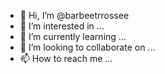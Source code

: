 - 👋 Hi, I’m @barbeetrrossee
- 👀 I’m interested in ...
- 🌱 I’m currently learning ...
- 💞️ I’m looking to collaborate on ...
- 📫 How to reach me ...

<!---
barbeetrrossee/barbeetrrossee is a ✨ special ✨ repository because its `README.md` (this file) appears on your GitHub profile.
You can click the Preview link to take a look at your changes.
--->
